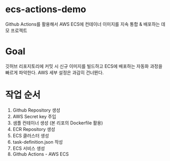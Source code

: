 # ecs-actions-demo
Github Actions를 활용해서 AWS ECS에 컨테이너 이미지를 지속 통합 & 배포하는 데모 프로젝트

# Goal
깃허브 리포지토리에 커밋 시 신규 이미지를 빌드하고 ECS에 배포하는 자동화 과정을 빠르게 파악한다. AWS 세부 설정은 과감히 건너뛴다.

# 작업 순서
1. Github Repository 생성
2. AWS Secret key 주입
3. 샘플 컨테이너 생성 (본 리포의 Dockerfile 활용)
4. ECR Repository 생성
5. ECS 클러스터 생성
6. task-definition.json 작성
7. ECS 서비스 생성
8. Github Actions - AWS ECS 
